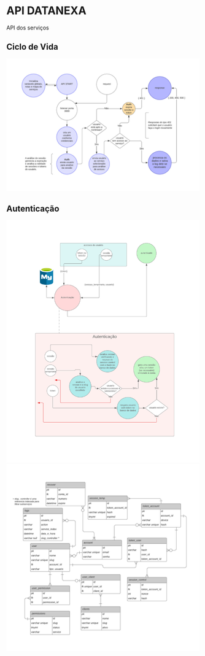 # API DATANEXA
API dos serviços

## Ciclo de Vida

<img src="Ciclo_API.jpeg">

## Autenticação

<img src="Autentication.jpeg">

<img src="AuthDB.jpeg">

